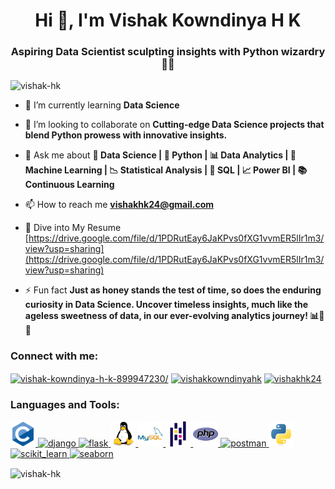 <h1 align="center">Hi 👋, I'm Vishak Kowndinya H K</h1>
<h3 align="center">Aspiring Data Scientist sculpting insights with Python wizardry 🚀✨</h3>

<p align="left"> <img src="https://komarev.com/ghpvc/?username=vishak-hk&label=Profile%20views&color=0e75b6&style=flat" alt="vishak-hk" /> </p>

- 🌱 I’m currently learning **Data Science**

- 👯 I’m looking to collaborate on **Cutting-edge Data Science projects that blend Python prowess with innovative insights.**

- 💬 Ask me about **🚀 Data Science | 🐍 Python | 📊 Data Analytics | 🤖 Machine Learning | 📉 Statistical Analysis | 📱 SQL | 📈 Power BI | 📚 Continuous Learning**

- 📫 How to reach me **vishakhk24@gmail.com**

- 📄 Dive into My Resume [https://drive.google.com/file/d/1PDRutEay6JaKPvs0fXG1vvmER5lIr1m3/view?usp=sharing](https://drive.google.com/file/d/1PDRutEay6JaKPvs0fXG1vvmER5lIr1m3/view?usp=sharing)

- ⚡ Fun fact **Just as honey stands the test of time, so does the enduring curiosity in Data Science. Uncover timeless insights, much like the ageless sweetness of data, in our ever-evolving analytics journey! 📊🍯✨**

<h3 align="left">Connect with me:</h3>
<p align="left">
<a href="https://linkedin.com/in/vishak-kowndinya-h-k-899947230/" target="blank"><img align="center" src="https://raw.githubusercontent.com/rahuldkjain/github-profile-readme-generator/master/src/images/icons/Social/linked-in-alt.svg" alt="vishak-kowndinya-h-k-899947230/" height="30" width="40" /></a>
<a href="https://kaggle.com/vishakkowndinyahk" target="blank"><img align="center" src="https://raw.githubusercontent.com/rahuldkjain/github-profile-readme-generator/master/src/images/icons/Social/kaggle.svg" alt="vishakkowndinyahk" height="30" width="40" /></a>
<a href="https://www.hackerrank.com/vishakhk24" target="blank"><img align="center" src="https://raw.githubusercontent.com/rahuldkjain/github-profile-readme-generator/master/src/images/icons/Social/hackerrank.svg" alt="vishakhk24" height="30" width="40" /></a>
</p>

<h3 align="left">Languages and Tools:</h3>
<p align="left"> <a href="https://www.cprogramming.com/" target="_blank" rel="noreferrer"> <img src="https://raw.githubusercontent.com/devicons/devicon/master/icons/c/c-original.svg" alt="c" width="40" height="40"/> </a> <a href="https://www.djangoproject.com/" target="_blank" rel="noreferrer"> <img src="https://cdn.worldvectorlogo.com/logos/django.svg" alt="django" width="40" height="40"/> </a> <a href="https://flask.palletsprojects.com/" target="_blank" rel="noreferrer"> <img src="https://www.vectorlogo.zone/logos/pocoo_flask/pocoo_flask-icon.svg" alt="flask" width="40" height="40"/> </a> <a href="https://www.linux.org/" target="_blank" rel="noreferrer"> <img src="https://raw.githubusercontent.com/devicons/devicon/master/icons/linux/linux-original.svg" alt="linux" width="40" height="40"/> </a> <a href="https://www.mysql.com/" target="_blank" rel="noreferrer"> <img src="https://raw.githubusercontent.com/devicons/devicon/master/icons/mysql/mysql-original-wordmark.svg" alt="mysql" width="40" height="40"/> </a> <a href="https://pandas.pydata.org/" target="_blank" rel="noreferrer"> <img src="https://raw.githubusercontent.com/devicons/devicon/2ae2a900d2f041da66e950e4d48052658d850630/icons/pandas/pandas-original.svg" alt="pandas" width="40" height="40"/> </a> <a href="https://www.php.net" target="_blank" rel="noreferrer"> <img src="https://raw.githubusercontent.com/devicons/devicon/master/icons/php/php-original.svg" alt="php" width="40" height="40"/> </a> <a href="https://postman.com" target="_blank" rel="noreferrer"> <img src="https://www.vectorlogo.zone/logos/getpostman/getpostman-icon.svg" alt="postman" width="40" height="40"/> </a> <a href="https://www.python.org" target="_blank" rel="noreferrer"> <img src="https://raw.githubusercontent.com/devicons/devicon/master/icons/python/python-original.svg" alt="python" width="40" height="40"/> </a> <a href="https://scikit-learn.org/" target="_blank" rel="noreferrer"> <img src="https://upload.wikimedia.org/wikipedia/commons/0/05/Scikit_learn_logo_small.svg" alt="scikit_learn" width="40" height="40"/> </a> <a href="https://seaborn.pydata.org/" target="_blank" rel="noreferrer"> <img src="https://seaborn.pydata.org/_images/logo-mark-lightbg.svg" alt="seaborn" width="40" height="40"/> </a> </p>

<p><img align="center" src="https://github-readme-stats.vercel.app/api/top-langs?username=vishak-hk&show_icons=true&locale=en&layout=compact" alt="vishak-hk" /></p>
